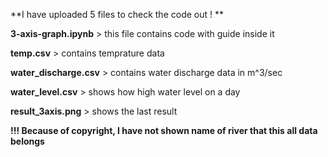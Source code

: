 **I have uploaded 5 files to check the code out ! **

**3-axis-graph.ipynb** > this file contains code with guide inside it 

**temp.csv** > contains temprature data

**water_discharge.csv** > contains water discharge data in m^3/sec

**water_level.csv** > shows how high water level on a day

**result_3axis.png** > shows the last result 

**!!! Because of copyright, I have not shown name of river that this all data belongs**

